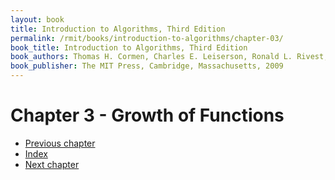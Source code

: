 ```yaml
---
layout: book
title: Introduction to Algorithms, Third Edition
permalink: /rmit/books/introduction-to-algorithms/chapter-03/
book_title: Introduction to Algorithms, Third Edition
book_authors: Thomas H. Cormen, Charles E. Leiserson, Ronald L. Rivest, Clifford Stein
book_publisher: The MIT Press, Cambridge, Massachusetts, 2009
---
```


# Chapter 3 - Growth of Functions



<nav class="nav-chapters">
    <ul>
        <li class="prev-chapter"><a href="../chapter-02/">Previous chapter</a></li>
        <li class="index"><a href="../index.html">Index</a></li>
        <li class="next-chapter"><a href="../chapter-04/">Next chapter</a></li>
    </ul>
</nav>
